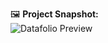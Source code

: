 🖼 **Project Snapshot:**  
![Datafolio Preview]([path/to/your-image.png](https://drive.google.com/file/d/1KxRu4_C1CamDHhv1czXqnW9kH8L8TgEk/view))  
